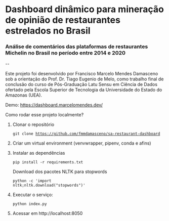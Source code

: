 # Dashboard dinâmico para mineração de opinião de restaurantes estrelados no Brasil
### Análise de comentários das plataformas de restaurantes Michelin no Brasil no período entre 2014 e 2020
--

Este projeto foi desenvolvido por Francisco Marcelo Mendes Damasceno sob a orientação do Prof. Dr. Tiago Eugenio de Melo, como trabalho final de conclusão do curso de Pós-Graduação Latu Sensu em Ciência de Dados ofertado pela Escola Superior de Tecnologia da Universidade do Estado do Amazonas (UEA).

Demo: https://dashboard.marcelomendes.dev/

Como rodar esse projeto localmente?

1. Clonar o repositório

    <code>git clone https://github.com/fmmdamasceno/sa-restaurant-dashboard</code>

2. Criar um virtual environment (venvwrapper, pipenv, conda e afins)

3. Instalar as dependências

    <code>pip install -r requirements.txt</code>

    Download dos pacotes NLTK para stopwords

    <code>python -c 'import nltk;nltk.download("stopwords")'</code>

4. Executar o serviço:

    <code>python index.py</code>

5. Acessar em http://localhost:8050

